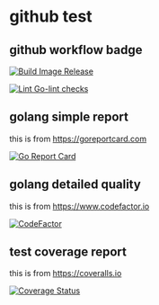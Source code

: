 # github test


## github workflow badge

[![Build Image Release](https://github.com/spidernet-io/spiderpool/actions/workflows/build-release-image.yaml/badge.svg)](https://github.com/spidernet-io/spiderpool/actions/workflows/build-release-image.yaml)

[![Lint Go-lint checks](https://github.com/spidernet-io/spiderpool/actions/workflows/lint-golang.yaml/badge.svg)](https://github.com/spidernet-io/spiderpool/actions/workflows/lint-golang.yaml)


## golang simple report

this is from <https://goreportcard.com>

[![Go Report Card](https://goreportcard.com/badge/github.com/weizhoublue/github-action-test)](https://goreportcard.com/report/github.com/weizhoublue/github-action-test)

## golang detailed quality

this is from <https://www.codefactor.io>

[![CodeFactor](https://www.codefactor.io/repository/github/weizhoublue/github-action-test/badge)](https://www.codefactor.io/repository/github/weizhoublue/github-action-test)

## test coverage report

this is from <https://coveralls.io> 

[![Coverage Status](https://coveralls.io/repos/github/weizhoublue/github-action-test/badge.svg?branch=main)](https://coveralls.io/github/weizhoublue/github-action-test?branch=main)




